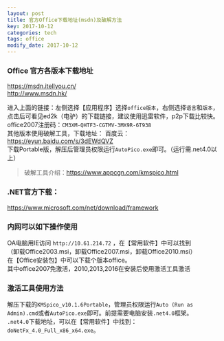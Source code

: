 ```yaml
---
layout: post
title: 官方Office下载地址(msdn)及破解方法
key: 2017-10-12
categories: tech
tags: office
modify_date: 2017-10-12
---
```


### Office 官方各版本下载地址
<https://msdn.itellyou.cn/>  
<http://www.msdn.hk/>  

<!--more-->

进入上面的链接：左侧选择【应用程序】选择`office版本`，右侧选择`语言`和`版本`，点击后可看见ed2k（电驴）的下载链接，建议使用迅雷软件，p2p下载比较快。
office2007注册码：`CM3XM-QHTF3-CGTMV-3MX9R-6T938`  
其他版本使用破解工具，下载地址：
百度云： https://eyun.baidu.com/s/3dEWdQVZ    
下载Portable版，解压后管理员权限运行`AutoPico.exe`即可。（运行需.net4.0以上）  
> 破解工具介绍：<https://www.appcgn.com/kmspico.html>  

### .NET官方下载：  
<https://www.microsoft.com/net/download/framework>

### 内网可以如下操作使用
OA电脑用IE访问 `http://10.61.214.72` ，在【常用软件】中可以找到  
（卸载Office2003.msi，卸载Office2007.msi，卸载Office2010.msi）  
在【Office安装包】中可以下载个版本office。  
其中office2007免激活，2010,2013,2016在安装后使用激活工具激活  
### 激活工具使用方法
解压下载的`KMSpico_v10.1.6Portable`，管理员权限运行`Auto (Run as Admin).cmd`或者`AutoPico.exe`即可。前提需要电脑安装`.net4.0`框架。  
`.net4.0`下载地址，可以在【常用软件】中找到：`doNetFx_4.0_Full_x86_x64.exe`。


<script src="https://s13.cnzz.com/z_stat.php?id=1264691091&web_id=1264691091" language="JavaScript"></script>
